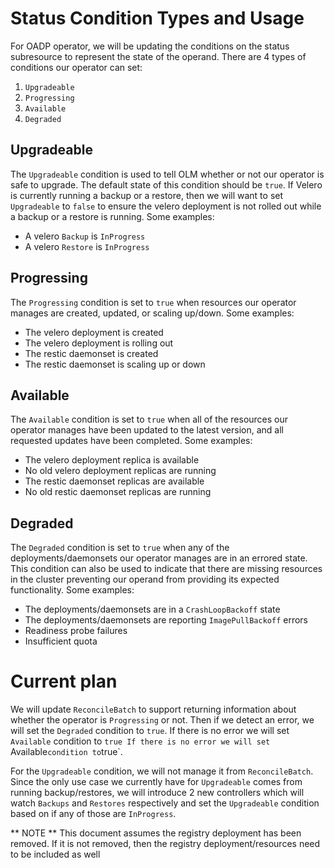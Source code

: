 # Status Condition Types and Usage

For OADP operator, we will be updating the conditions on the status subresource
to represent the state of the operand. There are 4 types of conditions our
operator can set:
1. `Upgradeable`
2. `Progressing`
3. `Available`
4. `Degraded`

## Upgradeable

The `Upgradeable` condition is used to tell OLM whether or not our operator is
safe to upgrade. The default state of this condition should be `true`. If
Velero is currently running a backup or a restore, then we will want to set
`Upgradeable` to `false` to ensure the velero deployment is not rolled out
while a backup or a restore is running. Some examples:
- A velero `Backup` is `InProgress`
- A velero `Restore` is `InProgress`

## Progressing

The `Progressing` condition is set to `true` when resources our operator
manages are created, updated, or scaling up/down. Some examples:
- The velero deployment is created
- The velero deployment is rolling out
- The restic daemonset is created
- The restic daemonset is scaling up or down

## Available

The `Available` condition is set to `true` when all of the resources our
operator manages have been updated to the latest version, and all requested
updates have been completed. Some examples:
- The velero deployment replica is available
- No old velero deployment replicas are running
- The restic daemonset replicas are available
- No old restic daemonset replicas are running

## Degraded

The `Degraded` condition is set to `true` when any of the
deployments/daemonsets our operator manages are in an errored state. This
condition can also be used to indicate that there are missing resources in the
cluster preventing our operand from providing its expected functionality. Some
examples:
- The deployments/daemonsets are in a `CrashLoopBackoff` state
- The deployments/daemonsets are reporting `ImagePullBackoff` errors
- Readiness probe failures
- Insufficient quota


# Current plan

We will update `ReconcileBatch` to support returning information about whether
the operator is `Progressing` or not. Then if we detect an error, we will set
the `Degraded` condition to `true`. If there is no error we will set
`Available` condition to `true If there is no error we will set `Available`
condition to `true`.

For the `Upgradeable` condition, we will not manage it from `ReconcileBatch`.
Since the only use case we currently have for `Upgradeable` comes from running
backup/restores, we will introduce 2 new controllers which will watch `Backups`
and `Restores` respectively and set the `Upgradeable` condition based on if any
of those are `InProgress`.

** NOTE ** This document assumes the registry deployment has been removed. If
it is not removed, then the registry deployment/resources need to be included
as well
